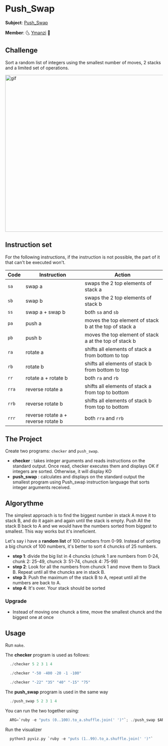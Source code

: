 # Push_Swap

**Subject**: [Push_Swap](https://cdn.intra.42.fr/pdf/pdf/20315/en.subject.pdf)

**Member**: :last_quarter_moon_with_face: [Ymanzi](https://github.com/ymanzi) :first_quarter_moon_with_face:

## Challenge
Sort a random list of integers using the smallest number of moves, 2 stacks and a limited set of operations.

<img src="https://github.com/ymanzi/push_swap/blob/main/srcs/push_swap.gif" alt="gif" width=750 height=500>

## Instruction set
For the following instructions, if the instruction is not possible, the part of
it that can't be executed won't.

Code    | Instruction           | Action
--------|-----------------------|----------------------------------------------
`sa`    | swap a                | swaps the 2 top elements of stack a
`sb`    | swap b                | swaps the 2 top elements of stack b
`ss`    | swap a + swap b       | both `sa` and `sb`
`pa`    | push a                | moves the top element of stack b at the top of stack a
`pb`    | push b                | moves the top element of stack a at the top of stack b
`ra`    | rotate a              | shifts all elements of stack a from bottom to top
`rb`    | rotate b              | shifts all elements of stack b from bottom to top
`rr`    | rotate a + rotate b   | both `ra` and `rb`
`rra`   | reverse rotate a      | shifts all elements of stack a from top to bottom
`rrb`   | reverse rotate b      | shifts all elements of stack b from top to bottom
`rrr`   | reverse rotate a + reverse rotate b   | both `rra` and `rrb`


## The Project
Create two programs: ``checker`` and ``push_swap``.

* **checker** : takes integer arguments and reads instructions on the standard output. Once read, checker executes them and displays OK if integers are sorted. Otherwise, it will display KO
* **push_swap** : calculates and displays on the standard output the smallest program using Push_swap instruction language that sorts integer arguments received.

## Algorythme

The simplest approach is to find the biggest number in stack A move it to stack B, and do it again and again until the stack is empty. Push All the stack B back to A and we would have the numbers sorted from biggest to smallest. This way works but it's inneficient.

Let's say i have a **random list** of 100 numbers from 0-99. Instead of sorting a big chunck of 100 numbers, it's better to sort 4 chuncks of 25 numbers.
* **step 1**: divide the big list in 4 chuncks (chunk 1 are numbers from 0-24, chunk 2: 25-49, chunck 3: 51-74, chunck 4: 75-99)
* **step 2**: Look for all the numbers from chunck 1 and move them to Stack B. Repeat until all the chuncks are in stack B.
* **step 3**: Push the maximum of the stack B to A, repeat until all the numbers are back to A.
* **step 4**: It's over. Your stack should be sorted

### Upgrade
* Instead of moving one chunck a time, move the smallest chunck and the biggest one at once

## Usage
Run ```make```.

The **checker** program is used as follows:
```c
  ./checker 5 2 3 1 4
```
```c
  ./checker "-50 -400 -20 -1 -100"
```
```c
  ./checker "-22" "35" "40" "-15" "75"
```

The **push_swap** program is used in the same way
```c
  ./push_swap 5 2 3 1 4
```

You can run the two together using:
```c
  ARG=`ruby -e "puts (0..100).to_a.shuffle.join(' ')"`; ./push_swap $ARG | ./checker -v $ARG
```

Run the visualizer
```c
  python3 pyviz.py `ruby -e "puts (1..99).to_a.shuffle.join(' ')"`
```
